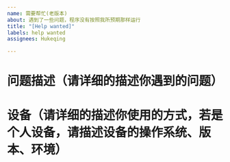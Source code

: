 ```yaml
---
name: 需要帮忙(老版本)
about: 遇到了一些问题，程序没有按照我所预期那样运行
title: "[Help wanted]"
labels: help wanted
assignees: Hukeqing

---
```


# 问题描述（请详细的描述你遇到的问题）
<!-- 请在下方详细描述你的问题，以及你期望发生的内容 -->


# 设备（请详细的描述你使用的方式，若是个人设备，请描述设备的操作系统、版本、环境）

<!-- 请在下面详细描述你使用的各种环境配置等 -->
